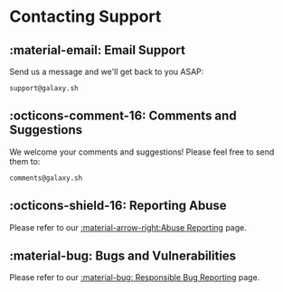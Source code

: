 # Contacting Support

## :material-email: Email Support
Send us a message and we'll get back to you ASAP:
```
support@galaxy.sh
```
## :octicons-comment-16: Comments and Suggestions
We welcome your comments and suggestions! Please feel free to send them to:
```
comments@galaxy.sh
```

## :octicons-shield-16: Reporting Abuse
Please refer to our [:material-arrow-right:Abuse Reporting](abuse.md) page.

## :material-bug: Bugs and Vulnerabilities
Please refer to our [:material-bug: Responsible Bug Reporting](bugs.md) page.